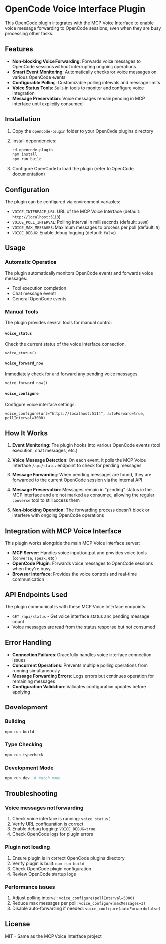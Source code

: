# OpenCode Voice Interface Plugin

This OpenCode plugin integrates with the MCP Voice Interface to enable voice message forwarding to OpenCode sessions, even when they are busy processing other tasks.

## Features

- **Non-blocking Voice Forwarding**: Forwards voice messages to OpenCode sessions without interrupting ongoing operations
- **Smart Event Monitoring**: Automatically checks for voice messages on various OpenCode events
- **Configurable Polling**: Customizable polling intervals and message limits
- **Voice Status Tools**: Built-in tools to monitor and configure voice integration
- **Message Preservation**: Voice messages remain pending in MCP interface until explicitly consumed

## Installation

1. Copy the `opencode-plugin` folder to your OpenCode plugins directory
2. Install dependencies:
   ```bash
   cd opencode-plugin
   npm install
   npm run build
   ```

3. Configure OpenCode to load the plugin (refer to OpenCode documentation)

## Configuration

The plugin can be configured via environment variables:

- `VOICE_INTERFACE_URL`: URL of the MCP Voice Interface (default: `http://localhost:5113`)
- `VOICE_POLL_INTERVAL`: Polling interval in milliseconds (default: `2000`)
- `VOICE_MAX_MESSAGES`: Maximum messages to process per poll (default: `5`)
- `VOICE_DEBUG`: Enable debug logging (default: `false`)

## Usage

### Automatic Operation

The plugin automatically monitors OpenCode events and forwards voice messages:

- Tool execution completion
- Chat message events
- General OpenCode events

### Manual Tools

The plugin provides several tools for manual control:

#### `voice_status`
Check the current status of the voice interface connection.

```
voice_status()
```

#### `voice_forward_now`
Immediately check for and forward any pending voice messages.

```
voice_forward_now()
```

#### `voice_configure`
Configure voice interface settings.

```
voice_configure(url="https://localhost:5114", autoForward=true, pollInterval=3000)
```

## How It Works

1. **Event Monitoring**: The plugin hooks into various OpenCode events (tool execution, chat messages, etc.)

2. **Voice Message Detection**: On each event, it polls the MCP Voice Interface `/api/status` endpoint to check for pending messages

3. **Message Forwarding**: When pending messages are found, they are forwarded to the current OpenCode session via the internal API

4. **Message Preservation**: Messages remain in "pending" status in the MCP interface and are not marked as consumed, allowing the regular `converse` tool to still access them

5. **Non-blocking Operation**: The forwarding process doesn't block or interfere with ongoing OpenCode operations

## Integration with MCP Voice Interface

This plugin works alongside the main MCP Voice Interface server:

- **MCP Server**: Handles voice input/output and provides voice tools (`converse`, `speak`, etc.)
- **OpenCode Plugin**: Forwards voice messages to OpenCode sessions when they're busy
- **Browser Interface**: Provides the voice controls and real-time communication

## API Endpoints Used

The plugin communicates with these MCP Voice Interface endpoints:

- `GET /api/status` - Get voice interface status and pending message count
- Voice messages are read from the status response but not consumed

## Error Handling

- **Connection Failures**: Gracefully handles voice interface connection issues
- **Concurrent Operations**: Prevents multiple polling operations from running simultaneously
- **Message Forwarding Errors**: Logs errors but continues operation for remaining messages
- **Configuration Validation**: Validates configuration updates before applying

## Development

### Building

```bash
npm run build
```

### Type Checking

```bash
npm run typecheck
```

### Development Mode

```bash
npm run dev  # Watch mode
```

## Troubleshooting

### Voice messages not forwarding

1. Check voice interface is running: `voice_status()`
2. Verify URL configuration is correct
3. Enable debug logging: `VOICE_DEBUG=true`
4. Check OpenCode logs for plugin errors

### Plugin not loading

1. Ensure plugin is in correct OpenCode plugins directory
2. Verify plugin is built: `npm run build`
3. Check OpenCode plugin configuration
4. Review OpenCode startup logs

### Performance issues

1. Adjust polling interval: `voice_configure(pollInterval=5000)`
2. Reduce max messages per poll: `voice_configure(maxMessages=3)`
3. Disable auto-forwarding if needed: `voice_configure(autoForward=false)`

## License

MIT - Same as the MCP Voice Interface project